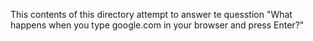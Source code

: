 This contents of this directory attempt to answer te quesstion "What happens when you type google.com in your browser and press Enter?"

